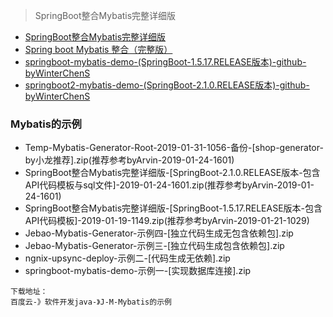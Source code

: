 > SpringBoot整合Mybatis完整详细版
- [SpringBoot整合Mybatis完整详细版](https://blog.csdn.net/iku5200/article/details/82856621)
- [Spring boot Mybatis 整合（完整版）](https://blog.csdn.net/Winter_chen001/article/details/77249029)
- [springboot-mybatis-demo-(SpringBoot-1.5.17.RELEASE版本)-github-byWinterChenS](https://github.com/WinterChenS/springboot-mybatis-demo)
- [springboot2-mybatis-demo-(SpringBoot-2.1.0.RELEASE版本)-github-byWinterChenS](https://github.com/WinterChenS/springboot2-mybatis-demo)

### Mybatis的示例
- Temp-Mybatis-Generator-Root-2019-01-31-1056-备份-[shop-generator-by小龙推荐].zip(推荐参考byArvin-2019-01-24-1601)
- SpringBoot整合Mybatis完整详细版-[SpringBoot-2.1.0.RELEASE版本-包含API代码模板与sql文件]-2019-01-24-1601.zip(推荐参考byArvin-2019-01-24-1601)
- SpringBoot整合Mybatis完整详细版-[SpringBoot-1.5.17.RELEASE版本-包含API代码模板]-2019-01-19-1149.zip(推荐参考byArvin-2019-01-21-1029)
- Jebao-Mybatis-Generator-示例四-[独立代码生成无包含依赖包].zip
- Jebao-Mybatis-Generator-示例三-[独立代码生成包含依赖包].zip
- ngnix-upsync-deploy-示例二-[代码生成无依赖].zip
- springboot-mybatis-demo-示例一-[实现数据库连接].zip
```
下载地址：
百度云-》软件开发java-》J-M-Mybatis的示例
```